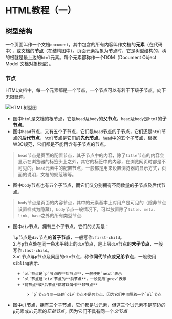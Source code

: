 # HTML教程（一）

## 树型结构

一个页面叫作一个文档`document`，其中包含的所有内容叫作文档的**元素**（在代码中），或文档的**节点**（在结构图中）。页面元素抽象为节点时，它是树型结构的，树的根就是最上边的`html`元素。每个元素都称作一个DOM（Document Object Model 文档对象模型）。

### 节点
HTML文档中，每一个元素都是一个节点，一个节点可以有若干下级子节点，向下无限延伸。

![HTML树型图](http://vrbvillor.github.io/lessons/DOM%E6%A0%91.gif)  

+ 图中`html`是文档的根节点，它是`head`及`body`的**父节点**，`head`及`body`是`html`的**子节点**。  
+ 图中`head`节点，又有五个子节点，它们是`head`节点的子节点，它们还是`html`节点的**后代节点**，`html`节点是它们的**先代节点**。`head`中的五个子节点，根据W3C规范，它们都是不能再含有子节点的节点。  

> `head`节点是页面的配置节点，其子节点中的内容，除了`title`节点的内容会显示在浏览器的标签头上之外，其它的标签中的内容，在浏览网页时都是不可见的。`head`元素中的配置节点，一般都是用来设置浏览器的显示方式，页面的说明，文档的规范等等。  

+ 图中`body`节点也有五个子节点，而它们又分别拥有不同数量的子节点及后代节点。  

> `body`节点是页面的内容节点，其中的元素基本上对用户是可见的（除非节点设置样式为隐藏），`body`节点一般情况下，可以放置除了`title`、`meta`、`link`、`base`之外的所有类型节点.  

+ 图中`div`节点，拥有三个子节点，它们的关系是：  

    1.`p`节点是`div`节点的**首子节点**，一般写作`:first-child`。  
    2.与`p`节点处在同一条水平线上的`div`节点，是上层`div`节点的**末子节点**，一般写作`:last-child`。  
    3.`ol`节点与`p`节点及同层的`div`节点，称作**同代节点**或**兄弟节点**，一般使用`sibling`表示.  
        
        + `ol`节点是`p`节点的**后节点**，一般使用`next`表示  
        + `ol`节点是`div`节点的**前节点**，一般使用`prev`表示  
        + *前节点*或*后节点*都可以叫作**邻节点**  
        
            > `p`节点与同一级的`div`节点不是邻节点，因为它们中间隔着一个`ol`节点  
            
+ 图中`ul`节点，拥有三个子节点，它们都是`li`元素，但这三个`li`元素不是前边的`p`元素或`ol`元素的*兄弟节点*，因为它们不具有同一个*父节点*  

